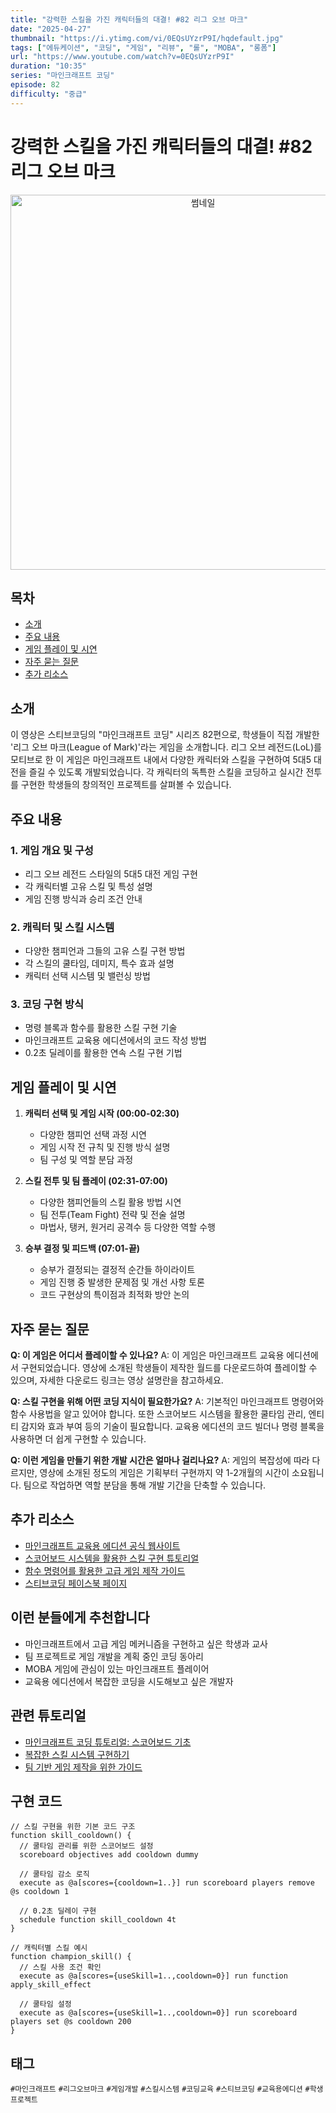 ```yaml
---
title: "강력한 스킬을 가진 캐릭터들의 대결! #82 리그 오브 마크"
date: "2025-04-27"
thumbnail: "https://i.ytimg.com/vi/0EQsUYzrP9I/hqdefault.jpg"
tags: ["에듀케이션", "코딩", "게임", "리뷰", "롤", "MOBA", "롱폼"]
url: "https://www.youtube.com/watch?v=0EQsUYzrP9I"
duration: "10:35"
series: "마인크래프트 코딩"
episode: 82
difficulty: "중급"
---
```


# 강력한 스킬을 가진 캐릭터들의 대결! #82 리그 오브 마크

<div align="center">
<img src="https://i.ytimg.com/vi/0EQsUYzrP9I/hqdefault.jpg" alt="썸네일" width="600"/>
</div>

## 목차
- [소개](#소개)
- [주요 내용](#주요-내용)
- [게임 플레이 및 시연](#게임-플레이-및-시연)
- [자주 묻는 질문](#자주-묻는-질문)
- [추가 리소스](#추가-리소스)

## 소개
이 영상은 스티브코딩의 "마인크래프트 코딩" 시리즈 82편으로, 학생들이 직접 개발한 '리그 오브 마크(League of Mark)'라는 게임을 소개합니다. 리그 오브 레전드(LoL)를 모티브로 한 이 게임은 마인크래프트 내에서 다양한 캐릭터와 스킬을 구현하여 5대5 대전을 즐길 수 있도록 개발되었습니다. 각 캐릭터의 독특한 스킬을 코딩하고 실시간 전투를 구현한 학생들의 창의적인 프로젝트를 살펴볼 수 있습니다.

## 주요 내용

### 1. 게임 개요 및 구성
- 리그 오브 레전드 스타일의 5대5 대전 게임 구현
- 각 캐릭터별 고유 스킬 및 특성 설명
- 게임 진행 방식과 승리 조건 안내

### 2. 캐릭터 및 스킬 시스템
- 다양한 챔피언과 그들의 고유 스킬 구현 방법
- 각 스킬의 쿨타임, 데미지, 특수 효과 설명
- 캐릭터 선택 시스템 및 밸런싱 방법

### 3. 코딩 구현 방식
- 명령 블록과 함수를 활용한 스킬 구현 기술
- 마인크래프트 교육용 에디션에서의 코드 작성 방법
- 0.2초 딜레이를 활용한 연속 스킬 구현 기법

## 게임 플레이 및 시연

1. **캐릭터 선택 및 게임 시작 (00:00-02:30)**
   - 다양한 챔피언 선택 과정 시연
   - 게임 시작 전 규칙 및 진행 방식 설명
   - 팀 구성 및 역할 분담 과정

2. **스킬 전투 및 팀 플레이 (02:31-07:00)**
   - 다양한 챔피언들의 스킬 활용 방법 시연
   - 팀 전투(Team Fight) 전략 및 전술 설명
   - 마법사, 탱커, 원거리 공격수 등 다양한 역할 수행

3. **승부 결정 및 피드백 (07:01-끝)**
   - 승부가 결정되는 결정적 순간들 하이라이트
   - 게임 진행 중 발생한 문제점 및 개선 사항 토론
   - 코드 구현상의 특이점과 최적화 방안 논의

## 자주 묻는 질문

**Q: 이 게임은 어디서 플레이할 수 있나요?**
A: 이 게임은 마인크래프트 교육용 에디션에서 구현되었습니다. 영상에 소개된 학생들이 제작한 월드를 다운로드하여 플레이할 수 있으며, 자세한 다운로드 링크는 영상 설명란을 참고하세요.

**Q: 스킬 구현을 위해 어떤 코딩 지식이 필요한가요?**
A: 기본적인 마인크래프트 명령어와 함수 사용법을 알고 있어야 합니다. 또한 스코어보드 시스템을 활용한 쿨타임 관리, 엔티티 감지와 효과 부여 등의 기술이 필요합니다. 교육용 에디션의 코드 빌더나 명령 블록을 사용하면 더 쉽게 구현할 수 있습니다.

**Q: 이런 게임을 만들기 위한 개발 시간은 얼마나 걸리나요?**
A: 게임의 복잡성에 따라 다르지만, 영상에 소개된 정도의 게임은 기획부터 구현까지 약 1-2개월의 시간이 소요됩니다. 팀으로 작업하면 역할 분담을 통해 개발 기간을 단축할 수 있습니다.

## 추가 리소스
- [마인크래프트 교육용 에디션 공식 웹사이트](https://education.minecraft.net/)
- [스코어보드 시스템을 활용한 스킬 구현 튜토리얼](링크)
- [함수 명령어를 활용한 고급 게임 제작 가이드](링크)
- [스티브코딩 페이스북 페이지](https://www.facebook.com/stvcoding/)

## 이런 분들에게 추천합니다
- 마인크래프트에서 고급 게임 메커니즘을 구현하고 싶은 학생과 교사
- 팀 프로젝트로 게임 개발을 계획 중인 코딩 동아리
- MOBA 게임에 관심이 있는 마인크래프트 플레이어
- 교육용 에디션에서 복잡한 코딩을 시도해보고 싶은 개발자

## 관련 튜토리얼
- [마인크래프트 코딩 튜토리얼: 스코어보드 기초](링크)
- [복잡한 스킬 시스템 구현하기](링크)
- [팀 기반 게임 제작을 위한 가이드](링크)

## 구현 코드
```
// 스킬 구현을 위한 기본 코드 구조
function skill_cooldown() {
  // 쿨타임 관리를 위한 스코어보드 설정
  scoreboard objectives add cooldown dummy
  
  // 쿨타임 감소 로직
  execute as @a[scores={cooldown=1..}] run scoreboard players remove @s cooldown 1
  
  // 0.2초 딜레이 구현
  schedule function skill_cooldown 4t
}

// 캐릭터별 스킬 예시
function champion_skill() {
  // 스킬 사용 조건 확인
  execute as @a[scores={useSkill=1..,cooldown=0}] run function apply_skill_effect
  
  // 쿨타임 설정
  execute as @a[scores={useSkill=1..,cooldown=0}] run scoreboard players set @s cooldown 200
}
```

## 태그
`#마인크래프트` `#리그오브마크` `#게임개발` `#스킬시스템` `#코딩교육` `#스티브코딩` `#교육용에디션` `#학생프로젝트`